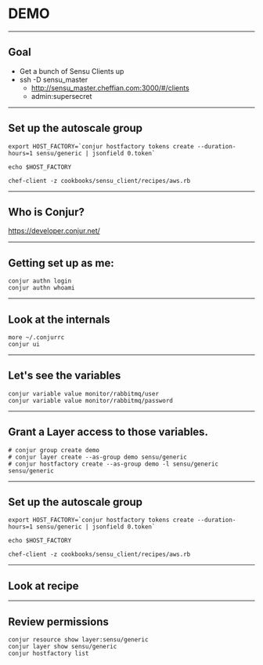 # DEMO

----

## Goal

- Get a bunch of Sensu Clients up
- ssh -D sensu_master
  - http://sensu_master.cheffian.com:3000/#/clients
  - admin:supersecret

----


## Set up the autoscale group

```
export HOST_FACTORY=`conjur hostfactory tokens create --duration-hours=1 sensu/generic | jsonfield 0.token`

echo $HOST_FACTORY

chef-client -z cookbooks/sensu_client/recipes/aws.rb
```

----

## Who is Conjur?

https://developer.conjur.net/

----

## Getting set up as me:

```
conjur authn login
conjur authn whoami
```

----

## Look at the internals

```
more ~/.conjurrc
conjur ui
```

----

## Let's see the variables

```
conjur variable value monitor/rabbitmq/user
conjur variable value monitor/rabbitmq/password
```

----

## Grant a Layer access to those variables.

```
# conjur group create demo
# conjur layer create --as-group demo sensu/generic
# conjur hostfactory create --as-group demo -l sensu/generic sensu/generic
```

----

## Set up the autoscale group

```
export HOST_FACTORY=`conjur hostfactory tokens create --duration-hours=1 sensu/generic | jsonfield 0.token`

echo $HOST_FACTORY

chef-client -z cookbooks/sensu_client/recipes/aws.rb
```

----

## Look at recipe

---
## Review permissions

```
conjur resource show layer:sensu/generic
conjur layer show sensu/generic
conjur hostfactory list
```
